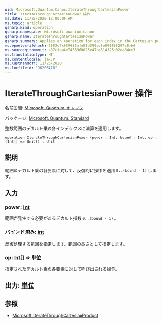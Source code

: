 ```yaml
---
uid: Microsoft.Quantum.Canon.IterateThroughCartesianPower
title: IterateThroughCartesianPower 操作
ms.date: 11/25/2020 12:00:00 AM
ms.topic: article
qsharp.kind: operation
qsharp.namespace: Microsoft.Quantum.Canon
qsharp.name: IterateThroughCartesianPower
qsharp.summary: Applies an operation for each index in the Cartesian power of an integer range.
ms.openlocfilehash: 2883e7cb30633afe51d380befe806665207c5abd
ms.sourcegitcommit: a87c1aa8e7453360025e47ba614f25b02ea84ec3
ms.translationtype: MT
ms.contentlocale: ja-JP
ms.lasthandoff: 11/26/2020
ms.locfileid: "96206478"
---
```

# <a name="iteratethroughcartesianpower-operation"></a>IterateThroughCartesianPower 操作

名前空間: [Microsoft. Quantum. キャノン](xref:Microsoft.Quantum.Canon)

パッケージ: [Microsoft. Quantum. Standard](https://nuget.org/packages/Microsoft.Quantum.Standard)


整数範囲のデカルト乗の各インデックスに演算を適用します。

```qsharp
operation IterateThroughCartesianPower (power : Int, bound : Int, op : (Int[] => Unit)) : Unit
```


## <a name="description"></a>説明

範囲のデカルト乗の各要素に対して、反復的に操作を適用 `0..(bound - 1)` します。

## <a name="input"></a>入力

### <a name="power--int"></a>power: [Int](xref:microsoft.quantum.lang-ref.int)

範囲が発生する必要があるデカルト指数 `0..(bound - 1)` 。


### <a name="bound--int"></a>バインド済み: [Int](xref:microsoft.quantum.lang-ref.int)

反復処理する範囲を指定します。範囲の長さとして指定します。


### <a name="op--int--unit"></a>op: [Int](xref:microsoft.quantum.lang-ref.int)[] => [単位](xref:microsoft.quantum.lang-ref.unit) 

指定されたデカルト乗の各要素に対して呼び出される操作。



## <a name="output--unit"></a>出力: [単位](xref:microsoft.quantum.lang-ref.unit)



## <a name="see-also"></a>参照

- [Microsoft. IterateThroughCartesianProduct](xref:Microsoft.Quantum.Canon.IterateThroughCartesianProduct)